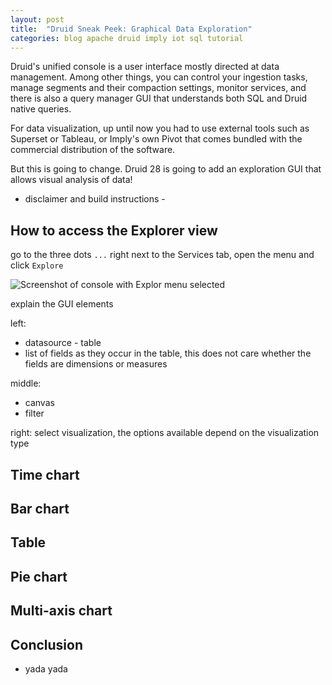 ```yaml
---
layout: post
title:  "Druid Sneak Peek: Graphical Data Exploration"
categories: blog apache druid imply iot sql tutorial
---
```


Druid's unified console is a user interface mostly directed at data management. Among other things, you can control your ingestion tasks, manage segments and their compaction settings, monitor services, and there is also a query manager GUI that understands both SQL and Druid native queries.

For data visualization, up until now you had to use external tools such as Superset or Tableau, or Imply's own Pivot that comes bundled with the commercial distribution of the software.

But this is going to change. Druid 28 is going to add an exploration GUI that allows visual analysis of data!

- disclaimer and build instructions -

## How to access the Explorer view

go to the three dots `...` right next to the Services tab, open the menu and click `Explore`

![Screenshot of console with Explor menu selected]()

explain the GUI elements

left:

- datasource - table
- list of fields as they occur in the table, this does not care whether the fields are dimensions or measures

middle:

- canvas
- filter

right: select visualization, the options available depend on the visualization type

## Time chart

## Bar chart

## Table

## Pie chart

## Multi-axis chart

## Conclusion

- yada yada
